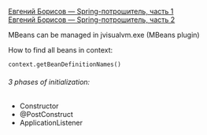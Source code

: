 
[Евгений Борисов — Spring-потрошитель, часть 1](https://www.youtube.com/watch?v=BmBr5diz8WA)  
[Евгений Борисов — Spring-потрошитель, часть 2](https://www.youtube.com/watch?v=cou_qomYLNU)  

MBeans can be managed in jvisualvm.exe (MBeans plugin)  

How to find all beans in context:
```
context.getBeanDefinitionNames()
```

###### 3 phases of initialization:
* Constructor
* @PostConstruct
* ApplicationListener
